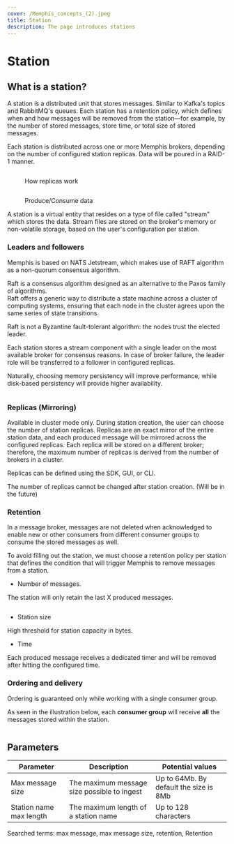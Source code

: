 ```yaml
---
cover: /Memphis_concepts_(2).jpeg
title: Station
description: The page introduces stations
---
```


# Station

## What is a station?

A station is a distributed unit that stores messages. Similar to Kafka's topics and RabbitMQ's queues. Each station has a retention policy, which defines when and how messages will be removed from the station—for example, by the number of stored messages, store time, or total size of stored messages.

Each station is distributed across one or more Memphis brokers, depending on the number of configured station replicas. Data will be poured in a RAID-1 manner.

<figure><img src="/assets/station.jpeg" alt=""><figcaption><p>How replicas work</p></figcaption></figure>

<figure><img src="/assets/station_2.jpeg" alt=""><figcaption><p>Produce/Consume data</p></figcaption></figure>

A station is a virtual entity that resides on a type of file called "stream" which stores the data. Stream files are stored on the broker's memory or non-volatile storage, based on the user's configuration per station.&#x20;

### Leaders and followers

Memphis is based on NATS Jetstream, which makes use of RAFT algorithm as a non-quorum consensus algorithm.

Raft is a consensus algorithm designed as an alternative to the Paxos family of algorithms.\
Raft offers a generic way to distribute a state machine across a cluster of computing systems, ensuring that each node in the cluster agrees upon the same series of state transitions.

Raft is not a Byzantine fault-tolerant algorithm: the nodes trust the elected leader.

Each station stores a stream component with a single leader on the most available broker for consensus reasons. In case of broker failure, the leader role will be transferred to a follower in configured replicas.

Naturally, choosing memory persistency will improve performance, while disk-based persistency will provide higher availability.

<figure><img src="/assets/stream.jpeg" alt=""><figcaption></figcaption></figure>

### Replicas (Mirroring)

Available in cluster mode only. During station creation, the user can choose the number of station replicas. Replicas are an exact mirror of the entire station data, and each produced message will be mirrored across the configured replicas. Each replica will be stored on a different broker; therefore, the maximum number of replicas is derived from the number of brokers in a cluster.

Replicas can be defined using the SDK, GUI, or CLI.

The number of replicas cannot be changed after station creation. (Will be in the future)

### Retention

In a message broker, messages are not deleted when acknowledged to enable new or other consumers from different consumer groups to consume the stored messages as well.

To avoid filling out the station, we must choose a retention policy per station that defines the condition that will trigger Memphis to remove messages from a station.

* Number of messages.

The station will only retain the last X produced messages.&#x20;

<figure><img src="/assets/retention.jpeg" alt=""><figcaption></figcaption></figure>

* Station size

High threshold for station capacity in bytes.

* Time

Each produced message receives a dedicated timer and will be removed after hitting the configured time.

### Ordering and delivery

Ordering is guaranteed only while working with a single consumer group.

As seen in the illustration below, each **consumer group** will receive **all** the messages stored within the station.

<figure><img src="/assets/ordering.jpeg" alt=""><figcaption></figcaption></figure>

## Parameters

| Parameter               | Description                                 | Potential values                       |
| ----------------------- | ------------------------------------------- | -------------------------------------- |
| Max message size        | The maximum message size possible to ingest | Up to 64Mb. By default the size is 8Mb |
| Station name max length | The maximum length of a station name        | Up to 128 characters                   |

Searched terms: max message, max message size, retention, Retention
